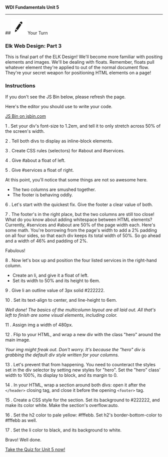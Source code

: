 **WDI Fundamentals Unit 5**

---

##![Your Turn](../assets/exercise.png) Your Turn

### Elk Web Design: Part 3

This is final part of the ELK Design! We'll become more familiar with positing elements and images. We'll be dealing with floats. Remember, floats pull whatever element they're applied to out of the normal document flow. They're your secret weapon for positioning HTML elements on a page!

### Instructions
If you don't see the JS Bin below, please refresh the page.

Here's the editor you should use to write your code. 

<a class="jsbin-embed" href="http://jsbin.com/luzubuy/embed?html,css,outputheight=600px">JS Bin on jsbin.com</a><script src="http://static.jsbin.com/js/embed.min.js?3.35.12"></script>

1 . Set your div's font-size to 1.2em, and tell it to only stretch across 50% of the screen's width.

2 . Tell both divs to display as inline-block elements.

3 . Create CSS rules (selectors) for #about and #services.

4 . Give #about a float of left.

5 . Give #services a float of right.

At this point, you'll notice that some things are not so awesome here.
  * The two columns are smushed together.
  * The footer is behaving oddly.

6 . Let's start with the quickest fix. Give the footer a clear value of both.

7 . The footer's in the right place, but the two columns are still too close! What do you know about adding whitespace between HTML elements? Currently, #services and #about are 50% of the page width each. Here's some math. You're borrowing from the page's width to add a 2% padding on all four sides, so that each div keeps its total width of 50%. So go ahead and a width of 46% and padding of 2%.

Fabulous!

8 . Now let's box up and position the four listed services in the right-hand column.

  * Create an li, and give it a float of left.
  * Set its width to 50% and its height to 6em.

9 . Give li an outline value of 3px solid #222222.

10 . Set its text-align to center, and line-height to 6em.

*Well done! The basics of the multicolumn layout are all laid out. All that's left to finish are some visual elements, including color.*

11 . Assign img a width of 480px.

12 . Flip to your HTML, and wrap a new div with the class "hero" around the main image.

*Your img might freak out. Don't worry. It's because the "hero" div is grabbing the default div style written for your columns.*

13 . Let's prevent that from happening. You need to counteract the styles set in the div selector by setting new styles for "hero". Set the "hero" class' width to 100%, its display to block, and its margin to 0.

14 . In your HTML, wrap a section around both divs: open it after the `</header>` closing tag, and close it before the opening `<footer>` tag.

15 . Create a CSS style for the section. Set its background to #222222, and make its color white. Make the section's overflow:auto.

16 . Set the h2 color to pale yellow: #fffebb. Set h2's border-bottom-color to #fffebb as well.

17 . Set the li color to black, and its background to white.

Bravo! Well done. 

[Take the Quiz for Unit 5 now!](10_quiz.md)
